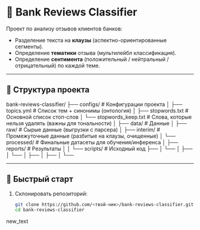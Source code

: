 # 🏦 Bank Reviews Classifier

Проект по анализу отзывов клиентов банков:  
- Разделение текста на **клаузы** (аспектно-ориентированные сегменты).  
- Определение **тематики** отзыва (мультилейбл классификация).  
- Определение **сентимента** (положительный / нейтральный / отрицательный) по каждой теме.  

---

## 📂 Структура проекта

bank-reviews-classifier/
├── configs/ # Конфигурации проекта
│ ├── topics.yml # Список тем + синонимы (онтология)
│ ├── stopwords.txt # Основной список стоп-слов
│ └── stopwords_keep.txt # Слова, которые нельзя удалять (важны для тональности)
│
├── data/ # Данные
│ ├── raw/ # Сырые данные (выгрузки с парсера)
│ ├── interim/ # Промежуточные данные (разбитые на клаузы, очищенные)
│ └── processed/ # Финальные датасеты для обучения/инференса
│
├── reports/ # Результаты
│
│
└── scripts/ # Исходный код
├── 
│ └── 
│
├── 
│ └── 
│
├── 
│
├── 
│
└── 


---

## 🚀 Быстрый старт

1. Склонировать репозиторий:
   ```bash
   git clone https://github.com/<твой-ник>/bank-reviews-classifier.git
   cd bank-reviews-classifier

new_text
